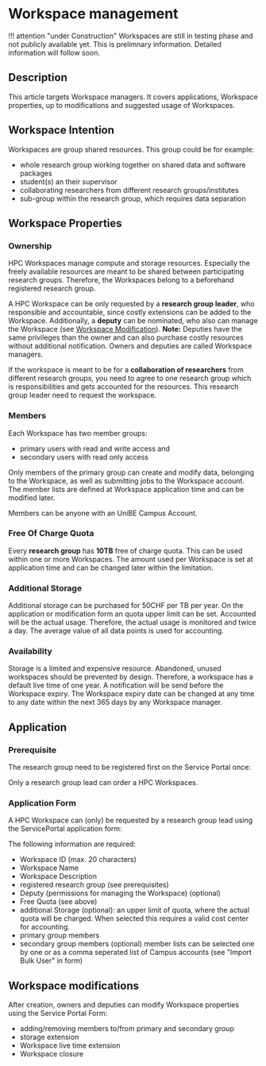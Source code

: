 # Workspace management

!!! attention "under Construction"
    Workspaces are still in testing phase and not publicly available yet. 
    This is prelimnary information.
    Detailed information will follow soon.

## Description
This article targets Workspace managers. It covers applications, Workspace properties, up to modifications and suggested usage of Workspaces.

## Workspace Intention
Workspaces are group shared resources. This group could be for example:

- whole research group working together on shared data and software packages
- student(s) an their supervisor
- collaborating researchers from different research groups/institutes
- sub-group within the research group, which requires data separation

## Workspace Properties
### Ownership
HPC Workspaces manage compute and storage resources. Especially the freely available resources are meant to be shared between participating research groups. Therefore, the Workspaces belong to a beforehand registered research group.

A HPC Workspace can be only requested by a **research group leader**, who responsible and accountable, since costly extensions can be added to the Workspace. 
Additionally, a **deputy** can be nominated, who also can manage the Workspace (see [Workspace Modification](#modification)). 
**Note:** Deputies have the same privileges than the owner and can also purchase costly resources without additional notification. Owners and deputies are called Workspace managers. 

If the workspace is meant to be for a **collaboration of researchers** from different research groups, you need to agree to one research group which is responsibilities and gets accounted for the resources. This research group leader need to request the workspace. 

### Members
Each Workspace has two member groups:

- primary users with read and write access and
- secondary users with read only access

Only members of the primary group can create and modify data, belonging to the Workspace, as well as submitting jobs to the Workspace account. The member lists are defined at Workspace application time and can be modified later. 

Members can be anyone with an UniBE Campus Account.

### Free Of Charge Quota
Every **research group** has **10TB** free of charge quota. This can be used within one or more Workspaces. The amount used per Workspace is set at application time and can be changed later within the limitation. 

### Additional Storage
Additional storage can be purchased for 50CHF per TB per year. 
On the application or modification form an quota upper limit can be set. Accounted will be the actual usage. Therefore, the actual usage is monitored and twice a day. The average value of all data points is used for accounting. 

### Availability
Storage is a limited and expensive resource. Abandoned, unused workspaces should be prevented by design. Therefore, a workspace has a default live time of one year. A notification will be send before the Workspace expiry. The Workspace expiry date can be changed at any time to any date within the next 365 days by any Workspace manager. 

[//]: # (TODO provide link to the ServicePortal)

## Application
### Prerequisite
The research group need to be registered first on the Service Portal once:

[//]: # (TODO provide link to the ServicePortal)

Only a research group lead can order a HPC Workspaces. 

### Application Form
A HPC Workspace can (only) be requested by a research group lead using the ServicePortal application form:

[//]: # (TODO provide link to the ServicePortal)

The following information are required:
- Workspace ID (max. 20 characters)
- Workspace Name
- Workspace Description
- registered research group (see prerequisites)
- Deputy (permissions for managing the Workspace) (optional)
- Free Quota (see above)
- additional Storage (optional): an upper limit of quota, where the actual quota will be charged. When selected this requires a valid cost center for accounting. 
- primary group members
- secondary group members (optional)
member lists can be selected one by one or as a comma seperated list of Campus accounts (see "Import Bulk User" in form)

## Workspace modifications

After creation, owners and deputies can modify Workspace properties using the Service Portal Form:

[//]: # (TODO provide link to the ServicePortal)

- adding/removing members to/from primary and secondary group
- storage extension
- Workspace live time extension
- Workspace closure
